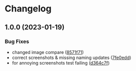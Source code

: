 # Changelog

## 1.0.0 (2023-01-19)


### Bug Fixes

* changed image compare ([8571f71](https://github.com/com-pas/compas-oscd-docops/commit/8571f718bda14921f25edb279cbdca9b3cc16d2e))
* correct screenshots & missing naming updates ([7fe0edd](https://github.com/com-pas/compas-oscd-docops/commit/7fe0eddaa8f9f21c918e6e4526854d2f2f90946f))
* for annoying screenshots test failing ([d364c7f](https://github.com/com-pas/compas-oscd-docops/commit/d364c7f5cb0a6518e1d460345ae3376be5124603))
